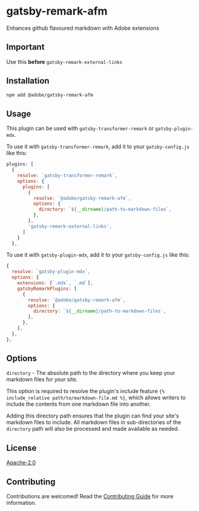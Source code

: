 # gatsby-remark-afm

Enhances github flavoured markdown with Adobe extensions

## Important

Use this **before** `gatsby-remark-external-links`

## Installation

```bash
npm add @adobe/gatsby-remark-afm
```

## Usage

This plugin can be used with `gatsby-transformer-remark` or `gatsby-plugin-mdx`.

To use it with `gatsby-transformer-remark`, add it to your `gatsby-config.js` like this:

```js
plugins: [
  {
    resolve: `gatsby-transformer-remark`,
    options: {
      plugins: [
        {
          resolve: `@adobe/gatsby-remark-afm`,
          options: {
            directory: `${__dirname}/path-to-markdown-files`,
          },
        },
        'gatsby-remark-external-links',
      ]
    }
  },
```

To use it with `gatsby-plugin-mdx`, add it to your `gatsby-config.js` like this:

```js
{
  resolve: `gatsby-plugin-mdx`,
  options: {
    extensions: [`.mdx`, `.md`],
    gatsbyRemarkPlugins: [
      {
        resolve: `@adobe/gatsby-remark-afm`,
        options: {
          directory: `${__dirname}/path-to-markdown-files`,
        },
      },
    ],
  },
},
```

## Options

`directory` - The absolute path to the directory where you keep your markdown files for your site.

This option is required to resolve the plugin's include feature `{% include_relative path/to/markdown-file.md %}`, which allows writers to include the contents from one markdown file into another.

Adding this directory path ensures that the plugin can find your site's markdown files to include. All markdown files in sub-directories of the `directory` path will also be processed and made available as needed.


## License

[Apache-2.0](LICENSE)

## Contributing

Contributions are welcomed! Read the [Contributing Guide](./.github/CONTRIBUTING.md) for more information.
